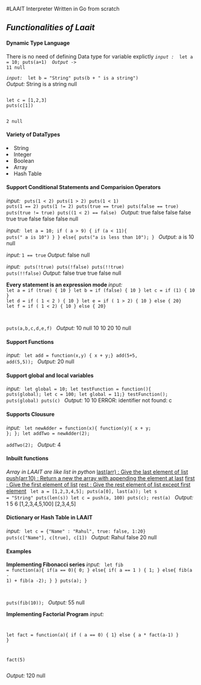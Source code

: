 #LAAIT Interpreter
Written in Go from scratch

## <i> Functionalities of Laait </i>
#### Dynamic Type Language 
<e> There is no need of defining Data type for variable explictly </e>
<code><i>input : </i>
let a = 10;
puts(a+1)
<i> Output -> </i> 11 null
</code>

<code><i>input: </i>
let b = "String"
puts(b + " is a string")
</code>
<i> Output: </i>
String is a string null

<code> 
let c = [1,2,3]
puts(c[1])

2 null
</code>

#### Variety of DataTypes 
<li> String </li>
<li> Integer </li>
<li> Boolean </li>
<li> Array </li>
<li> Hash Table </li>


#### Support Conditional Statements and Comparision Operators
<i>input: </i>
<code>
puts(1 < 2)
puts(1 > 2)
puts(1 < 1)
puts(1 == 2)
puts(1 != 2)
puts(true == true)
puts(false == true)
puts(true != true)
puts((1 < 2) == false)
</code>
<i>Output: </i>
true false false false true true false false false null

<i>input: </i>
<code>
let a = 10;
if ( a > 9) {
   if (a < 11){
        puts(" a is 10")
   }
}
else{
   puts("a is less than 10");
}
</code>
<i>Output: </i>
a is 10 null

<i>input: </i>
<code>1 == true</code>
<i>Output: </i>
false null

<i>input: </i>
<code>
puts(!true)
puts(!false)
puts(!!true)
puts(!!false)</code>
<i>Output: </i>
false true true false null


<b> Every statement is an expression mode </b>
<i>input: </i>
<code>
let a = if (true) { 10 }
let b = if (false) { 10 }
let c = if (1) { 10 }
let d = if ( 1 < 2 ) { 10 }
let e = if ( 1 > 2) { 10 } else { 20}
let f = if ( 1 < 2) { 10 } else { 20}

puts(a,b,c,d,e,f)
</code>
<i>Output: </i>
10 null 10 10 20 10 null

#### Support Functions 
<i>input: </i>
<code>
let add = function(x,y) { 
          x + y;}
 add(5+5, add(5,5));
</code>
<i>Output: </i>
20 null


#### Support global and local variables
<i>input: </i>
<code>
let global = 10;
let testFunction = function(){
    puts(global);
    let c = 100;
    let global = 11;}
testFunction();
puts(global)
puts(c)
</code>
<i>Output: </i>
10 10 ERROR: identifier not found: c

#### Supports Clousure 
<i>input: </i>
<code>
let newAdder = function(x){
                function(y){
                        x + y;
                };
       };
let addTwo = newAdder(2);       
addTwo(2);
</code>
<i>Output: </i>
4

#### Inbuilt functions
<i> Array in LAAIT are like list in python </i>
<u> last(arr) : Give the last element of list</u>
<u> push(arr,10) : Return a new the array with appending the element at last</u>
<u> first : Give the first element of list</u>
<u> rest :  Give the rest element of list except first element</u>
<code>
let a = [1,2,3,4,5];
puts(a[0], last(a));
let s = "String"
puts(len(s))
let c = push(a, 100)
puts(c);
rest(a)
</code>
<i>Output: </i>
1 5 6 [1,2,3,4,5,100] [2,3,4,5]

#### Dictionary or Hash Table in LAAIT

<i>input: </i>
<code>
let c = {"Name" : "Rahul", true: false, 1:20}
puts(c["Name"], c[true], c[1])
</code>
<i>Output: </i>
Rahul false 20 null 


#### Examples 

<b> Implementing Fibonacci series </b>
<i>input: </i>
<code>
let fib = function(a){
    if(a == 0){
        0;
    }
    else{
        if( a == 1 ) {
            1;
        }
        else{
            fib(a - 1) + fib(a -2);
        }
    }
    puts(a);
}

puts(fib(10));
</code>
<i>Output: </i>
55 null 

<b> Implementing Factorial Program</b>
<i>input: </i>
<code>

let fact = function(a){
    if ( a == 0) { 1}
    else { a * fact(a-1) }
} 

fact(5)

</code>
<i>Output: </i>
120 null
